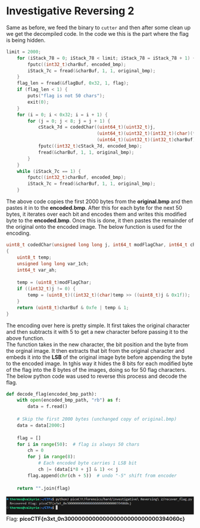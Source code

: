 # Investigative Reversing 2
Same as before, we feed the binary to `cutter` and then after some clean up we get the decompiled code. In the code we this is the part where the flag is being hidden.
```C
limit = 2000;
    for (iStack_78 = 0; iStack_78 < limit; iStack_78 = iStack_78 + 1) {
        fputc((int32_t)charBuf, encoded_bmp);
        iStack_7c = fread(&charBuf, 1, 1, original_bmp);
    }
    flag_len = fread(&flagBuf, 0x32, 1, flag);
    if (flag_len < 1) {
        puts("flag is not 50 chars");
        exit(0);
    }
    for (i = 0; i < 0x32; i = i + 1) {
        for (j = 0; j < 8; j = j + 1) {
            cStack_7d = codedChar((uint64_t)(uint32_t)j, 
                                  (uint64_t)(uint32_t)(int32_t)(char)(*(char *)((int64_t)&flagBuf + (int64_t)i) + -5), 
                                  (uint64_t)(uint32_t)(int32_t)charBuf);
            fputc((int32_t)cStack_7d, encoded_bmp);
            fread(&charBuf, 1, 1, original_bmp);
        }
    }
    while (iStack_7c == 1) {
        fputc((int32_t)charBuf, encoded_bmp);
        iStack_7c = fread(&charBuf, 1, 1, original_bmp);
    }
```
The above code copies the first 2000 bytes from the **original.bmp** and then pastes it in to the **encoded.bmp**. After this for each byte for the next 50 bytes, it iterates over each bit and encodes them and writes this modified byte to the **encoded.bmp**. Once this is done, it then pastes the remainder of the original onto the encoded image. The below function is used for the encoding.
```C
uint8_t codedChar(unsigned long long j, int64_t modFlagChar, int64_t charBuf)
{
    uint8_t temp;
    unsigned long long var_1ch;
    int64_t var_ah;
    
    temp = (uint8_t)modFlagChar;
    if ((int32_t)j != 0) {
        temp = (uint8_t)((int32_t)(char)temp >> ((uint8_t)j & 0x1f));
    }
    return (uint8_t)charBuf & 0xfe | temp & 1;
}
```
The encoding over here is pretty simple. It first takes the original character and then subtracts it with 5 to get a new character before passing it to the above function.  
The function takes in the new character, the bit position and the byte from the orginal image. It then extracts that bit from the original character and embeds it into the **LSB** of the original image byte before appending the byte to the encoded image. In tghis way it hides the 8 bits for each modified byte of the flag into the 8 bytes of the images, doing so for 50 flag characters.  
The below python code was used to reverse this process and decode the flag.  
```python
def decode_flag(encoded_bmp_path):
    with open(encoded_bmp_path, "rb") as f:
        data = f.read()

    # Skip the first 2000 bytes (unchanged copy of original.bmp)
    data = data[2000:]

    flag = []
    for i in range(50):  # flag is always 50 chars
        ch = 0
        for j in range(8):
            # Each encoded byte carries 1 LSB bit
            ch |= (data[i*8 + j] & 1) << j
        flag.append(chr(ch + 5))  # undo "-5" shift from encoder

    return "".join(flag)
```
![alt text](image.png)  
Flag: **picoCTF{n3xt_0n300000000000000000000000000394060c}**